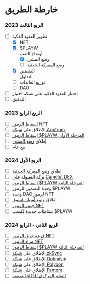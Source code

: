 # خارطة الطريق

### الربع الثالث 2023

* [ ] تطوير العقود الذكية
  * [x] NFT
  * [x] $PLAYW
  * [ ] أوضاع اللعب
    * [x] وضع المشي
    * [ ] وضع المعركة الحدثية
  * [x] التضمين
  * [ ] التداول
  * [ ] توزيع العائدات
  * [ ] DAO
* [ ] اختبار العقود الذكية على شبكة اختبار
* [ ] التدقيق

### الربع الرابع 2023

* [ ] [إسقاط الرموز NFT](../nft-token/overview/airdrop.md)
* [ ] الإطلاق على [شبكة Arbitrum](https://arbitrum.io/)
* [ ] [إسقاط الرموز $PLAYW المرحلة الأولى](../plaw-token/overview/airdrops.md)
* [ ] إطلاق [وضع المشي](../play-to-earn/play-modes/walking.md)
* [ ] بيع عام

### الربع الأول 2024

* [ ] إطلاق [وضع المعركة الحدثية](../play-to-earn/play-modes/event-battle/)
* [ ] بركة السيولة على [Camelot DEX](https://camelot.exchange/)
* [ ] [إسقاط الرموز $PLAYW المرحلة الثانية](../plaw-token/overview/airdrops.md)
* [ ] وحدة التضمين للرموز $PLAYW
* [ ] وحدة DAO لرموز NFT
* [ ] إطلاق [وضع أسياد السوق](../play-to-earn/play-modes/market-masters/)
* [ ] [جسر الرموز NFT](../nft-token/overview/bridge.md)
* [ ] نشاطات جديدة لكسب $PLAYW

### الربع الثاني - الرابع 2024

* [ ] [قرعة حرق الرموز NFT](../nft-token/overview/burning-lottery.md)
* [ ] [مزاد الرموز NFT](../nft-token/overview/auction.md)
* [ ] [إسقاط الرموز $PLAYW المرحلة الثالثة](../plaw-token/overview/airdrops.md)
* [ ] الإطلاق على [شبكة zkSync](https://zksync.io/)
* [ ] الإطلاق على [شبكة Optimism](https://www.optimism.io/)
* [ ] الإطلاق على [شبكة Polygon](https://polygon.technology/)
* [ ] الإطلاق على [شبكة Fantom](https://fantom.foundation/)
* [ ] [التعلم المركزي للذكاء الصنعي](../#artificial-intelligence-learning)
